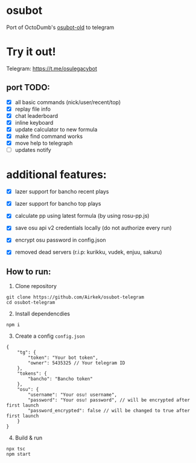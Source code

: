 # osubot
Port of OctoDumb's [osubot-old](https://github.com/OctoDumb/osubot-old) to telegram

# Try it out!
Telegram: https://t.me/osulegacybot

## port TODO:
- [X] all basic commands (nick/user/recent/top)
- [X] replay file info
- [X] chat leaderboard
- [X] inline keyboard
- [X] update calculator to new formula 
- [X] make find command works 
- [X] move help to telegraph
- [ ] updates notify

# additional features:
- [X] lazer support for bancho recent plays
- [X] lazer support for bancho top plays
- [X] calculate pp using latest formula (by using rosu-pp.js)
- [X] save osu api v2 credentials locally (do not authorize every run)
- [X] encrypt osu password in config.json
- [X] removed dead servers (r.i.p: kurikku, vudek, enjuu, sakuru)


## How to run:

1. Clone repository

```
git clone https://github.com/Airkek/osubot-telegram
cd osubot-telegram
```

2. Install dependencdies

```
npm i
```

3. Create a config `config.json`
```jsonc
{
    "tg": {
        "token": "Your bot token",
        "owner": 5435325 // Your telegram ID
    },
    "tokens": {
        "bancho": "Bancho token"
    },
    "osu": {
        "username": "Your osu! username",
        "password": "Your osu! password", // will be encrypted after first launch
        "password_encrypted": false // will be changed to true after first launch
    }
}
```

4. Build & run

```
npx tsc
npm start
```
